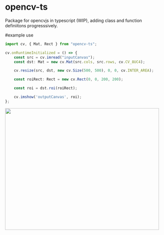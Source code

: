 # opencv-ts
Package for opencvjs in typescript (WIP), adding class and function definiitons progresssively.


#example use

```typescript
import cv, { Mat, Rect } from "opencv-ts";

cv.onRuntimeInitialized = () => {
    const src = cv.imread("inputCanvas");
    const dst: Mat = new cv.Mat(src.cols, src.rows, cv.CV_8UC4);

    cv.resize(src, dst, new cv.Size(500, 500), 0, 0, cv.INTER_AREA);

    const roiRect: Rect = new cv.Rect(0, 0, 200, 200);

    const roi = dst.roi(roiRect);

    cv.imshow('outputCanvas', roi);
};

```
<img src="https://user-images.githubusercontent.com/9585683/111277722-7b74f680-8684-11eb-9d83-a105b1d04084.gif" width="100%" height="400"/>
